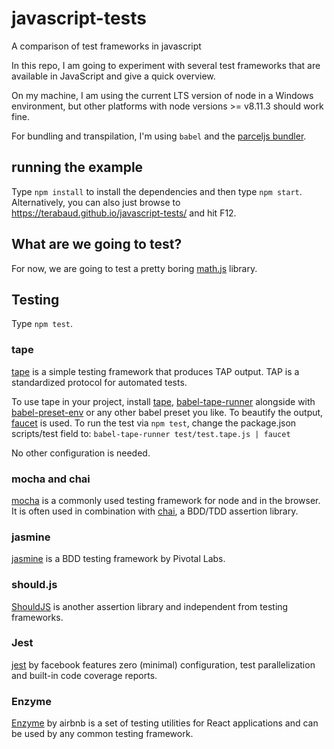 # javascript-tests
A comparison of test frameworks in javascript

In this repo, I am going to experiment with several test frameworks that are available in JavaScript and give a quick overview.

On my machine, I am using the current LTS version of node in a Windows environment, but other platforms with node versions >= v8.11.3 should work fine. 

For bundling and transpilation, I'm using `babel` and the [parceljs bundler](https://parceljs.org).

## running the example

Type `npm install` to install the dependencies and then type `npm start`.
Alternatively, you can also just browse to https://terabaud.github.io/javascript-tests/ and hit F12.

## What are we going to test?

For now, we are going to test a pretty boring [math.js](https://github.com/terabaud/javascript-tests/blob/master/src/math.js) library.

## Testing

Type `npm test`.

### tape

[tape](https://github.com/substack/tape) is a simple testing framework that produces TAP output. TAP is a standardized protocol for automated tests. 

To use tape in your project, install [tape](https://npmjs.com/package/tape), [babel-tape-runner](https://npmjs.com/package/babel-tape-runner) alongside with  [babel-preset-env](https://npmjs.com/package/babel-preset-env) or any other babel preset you like. To beautify the output, [faucet](https://github.com/substack/faucet) is used.
To run the test via `npm test`, change the package.json scripts/test field to: `babel-tape-runner test/test.tape.js | faucet`

No other configuration is needed.

### mocha and chai

[mocha](https://mochajs.org) is a commonly used testing framework for node and in the browser. It is often used in combination with [chai](https://chaijs.com), a BDD/TDD assertion library.

### jasmine

[jasmine](https://jasmine.github.io/) is a BDD testing framework by Pivotal Labs.

### should.js

[ShouldJS](https://shouldjs.github.io) is another assertion library and independent from testing frameworks.

### Jest

[jest](http://jestjs.io/) by facebook features zero (minimal) configuration, test parallelization and built-in code coverage reports.

### Enzyme

[Enzyme](https://github.com/airbnb/enzyme) by airbnb is a set of testing utilities for React applications and can be used by any common testing framework.
